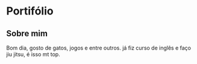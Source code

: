 # Portifólio
## Sobre mim
Bom dia, gosto de gatos, jogos e entre outros. já fiz curso de inglês e faço jiu jitsu, é isso mt top.
